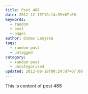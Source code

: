 ```yaml
---
title: Post 488
date: 2012-12-15T19:14:59+07:00
keywords:
  - random
  - post
  - pages
author: Dimas Lanjaka
tags:
  - random post
  - untagged
category:
  - random post
  - uncategorized
updated: 2012-08-18T00:24:07+07:00
---
```

This is content of post 488